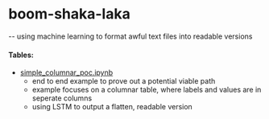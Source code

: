 # boom-shaka-laka

-- using machine learning to format awful text files into readable versions

#### Tables:

- [simple_columnar_poc.ipynb](https://github.com/dpasse/boom-shaka-laka/tree/master/notebooks/tables/simple_columnar_poc.ipynb)
  - end to end example to prove out a potential viable path
  - example focuses on a columnar table, where labels and values are in seperate columns
  - using LSTM to output a flatten, readable version
